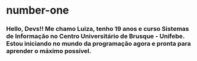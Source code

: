 <h1>number-one</h1>
<h3>Hello, Devs!! Me chamo Luiza, tenho 19 anos e curso Sistemas de Informação no Centro Universitário de Brusque - Unifebe. Estou iniciando no mundo da programação agora e pronta para aprender o máximo possível.</h3>
